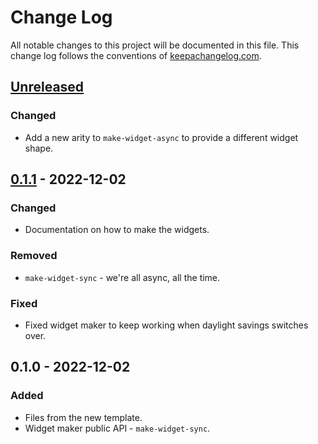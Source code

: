 # Change Log
All notable changes to this project will be documented in this file. This change log follows the conventions of [keepachangelog.com](http://keepachangelog.com/).

## [Unreleased]
### Changed
- Add a new arity to `make-widget-async` to provide a different widget shape.

## [0.1.1] - 2022-12-02
### Changed
- Documentation on how to make the widgets.

### Removed
- `make-widget-sync` - we're all async, all the time.

### Fixed
- Fixed widget maker to keep working when daylight savings switches over.

## 0.1.0 - 2022-12-02
### Added
- Files from the new template.
- Widget maker public API - `make-widget-sync`.

[Unreleased]: https://sourcehost.site/your-name/day1/compare/0.1.1...HEAD
[0.1.1]: https://sourcehost.site/your-name/day1/compare/0.1.0...0.1.1
